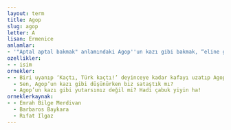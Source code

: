 ```yaml
---
layout: term
title: Agop
slug: agop
letter: A
lisan: Ermenice
anlamlar:
- '"Aptal aptal bakmak" anlamındaki Agop''un kazı gibi bakmak, “eline geçeni yalayıp yutmak” anlamındaki Agop’un kazı gibi yutmak (veya yemek), “kara kara düşünmek” anlamındaki Agop’un kazı gibi düşünmek deyimlerinde geçen bir söz'
ozellikler:
- - isim
ornekler:
- - Biri uyanıp ‘Kaçtı, Türk kaçtı!’ deyinceye kadar kafayı uzatıp Agop’un kazı gibi arkalarından bakakaldılar.
  - Sen, Agop’un kazı gibi düşünürken biz sataştık mı?
  - Agop’un kazı gibi yutarsınız değil mi? Hadi çabuk yiyin ha!
orneklerkaynak:
- - Emrah Bilge Merdivan
  - Barbaros Baykara
  - Rıfat Ilgaz
---
```

